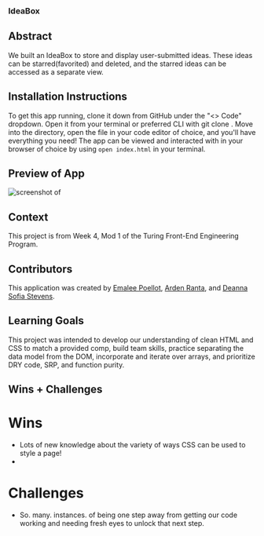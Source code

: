 ### IdeaBox

## Abstract
We built an IdeaBox to store and display user-submitted ideas. These ideas can be starred(favorited) and deleted, and the starred ideas can be accessed as a separate view.

## Installation Instructions
To get this app running, clone it down from GitHub under the "<> Code" dropdown. Open it from your terminal or preferred CLI with git clone <HTTPS or SSH key>. Move into the directory, open the file in your code editor of choice, and you'll have everything you need! The app can be viewed and interacted with in your browser of choice by using `open index.html` in your terminal.

## Preview of App
![screenshot of ]()

## Context
This project is from Week 4, Mod 1 of the Turing Front-End Engineering Program. 

## Contributors
This application was created by [Emalee Poellot](https://github.com/em2396), [Arden Ranta](https://github.com/tenthwalker), and [Deanna Sofia Stevens](https://github.com/dsstevens).

## Learning Goals
This project was intended to develop our understanding of clean HTML and CSS to match a provided comp, build team skills, practice separating the data model from the DOM, incorporate and iterate over arrays, and prioritize DRY code, SRP, and function purity.

## Wins + Challenges
# Wins
- Lots of new knowledge about the variety of ways CSS can be used to style a page!
-  

# Challenges
- So. many. instances. of being one step away from getting our code working and needing fresh eyes to unlock that next step.